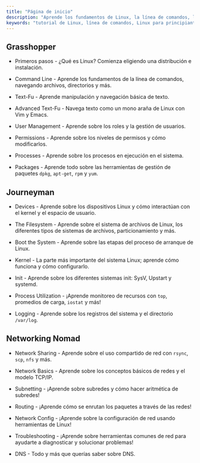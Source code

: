 ```yaml
---
title: "Página de inicio"
description: "Aprende los fundamentos de Linux, la línea de comandos, la gestión de usuarios y las redes. Explora temas desde principiantes hasta avanzados para una administración eficaz del sistema Linux."
keywords: "tutorial de Linux, línea de comandos, Linux para principiantes, administración de sistemas, guía de Linux, redes, gestión de paquetes, comandos de Linux"
---
```


## Grasshopper

- Primeros pasos - ¿Qué es Linux? Comienza eligiendo una distribución e instalación.

- Command Line - Aprende los fundamentos de la línea de comandos, navegando archivos, directorios y más.

- Text-Fu - Aprende manipulación y navegación básica de texto.

- Advanced Text-Fu - Navega texto como un mono araña de Linux con Vim y Emacs.

- User Management - Aprende sobre los roles y la gestión de usuarios.

- Permissions - Aprende sobre los niveles de permisos y cómo modificarlos.

- Processes - Aprende sobre los procesos en ejecución en el sistema.

- Packages - Aprende todo sobre las herramientas de gestión de paquetes `dpkg`, `apt-get`, `rpm` y `yum`.

## Journeyman

- Devices - Aprende sobre los dispositivos Linux y cómo interactúan con el kernel y el espacio de usuario.

- The Filesystem - Aprende sobre el sistema de archivos de Linux, los diferentes tipos de sistemas de archivos, particionamiento y más.

- Boot the System - Aprende sobre las etapas del proceso de arranque de Linux.

- Kernel - La parte más importante del sistema Linux; aprende cómo funciona y cómo configurarlo.

- Init - Aprende sobre los diferentes sistemas init: SysV, Upstart y systemd.

- Process Utilization - ¡Aprende monitoreo de recursos con `top`, promedios de carga, `iostat` y más!

- Logging - Aprende sobre los registros del sistema y el directorio `/var/log`.

## Networking Nomad

- Network Sharing - Aprende sobre el uso compartido de red con `rsync`, `scp`, `nfs` y más.

- Network Basics - Aprende sobre los conceptos básicos de redes y el modelo TCP/IP.

- Subnetting - ¡Aprende sobre subredes y cómo hacer aritmética de subredes!

- Routing - ¡Aprende cómo se enrutan los paquetes a través de las redes!

- Network Config - ¡Aprende sobre la configuración de red usando herramientas de Linux!

- Troubleshooting - ¡Aprende sobre herramientas comunes de red para ayudarte a diagnosticar y solucionar problemas!

- DNS - Todo y más que querías saber sobre DNS.
